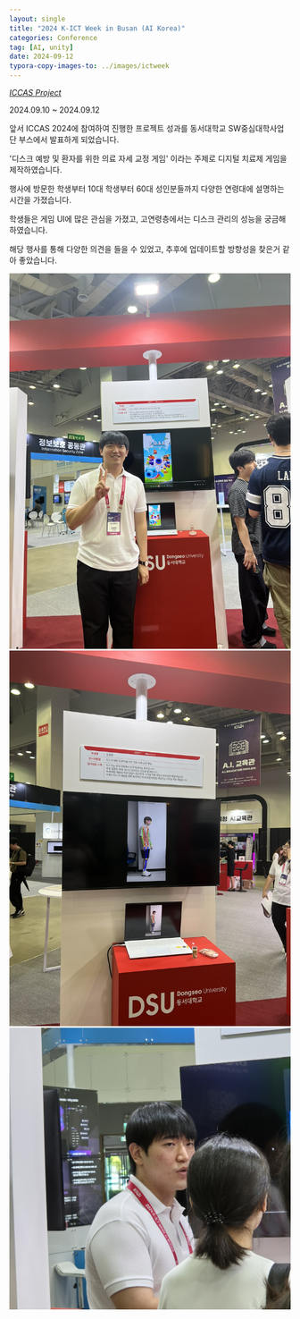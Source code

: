 ```yaml
---
layout: single
title: "2024 K-ICT Week in Busan (AI Korea)"
categories: Conference
tag: [AI, unity]
date: 2024-09-12
typora-copy-images-to: ../images/ictweek
---
```


*[ICCAS Project](https://20201561kimgyeonghyeon.github.io/project/ICCAS_Project/)*

2024.09.10 ~ 2024.09.12

앞서 ICCAS 2024에 참여하여 진행한 프로젝트 성과를 동서대학교 SW중심대학사업단 부스에서 발표하게 되었습니다.

'디스크 예방 및 환자를 위한 의료 자세 교정 게임' 이라는 주제로 디지털 치료제 게임을 제작하였습니다.

행사에 방문한 학생부터 10대 학생부터 60대 성인분들까지 다양한 연령대에 설명하는 시간을 가졌습니다.

학생들은 게임 UI에 많은 관심을 가졌고, 고연령층에서는 디스크 관리의 성능을 궁금해 하였습니다.

해당 행사를 통해 다양한 의견을 들을 수 있었고, 추후에 업데이트할 방향성을 찾은거 같아 좋았습니다.

<img src="/images/ictweek/IMG_8491.JPEG" alt="IMG_8491" width="600" />  
<img src="/images/ictweek/IMG_8505.JPEG" alt="IMG_8505" width="600" />  
<img src="/images/ictweek/IMG_8512.JPG" alt="IMG_8512" width="600" />